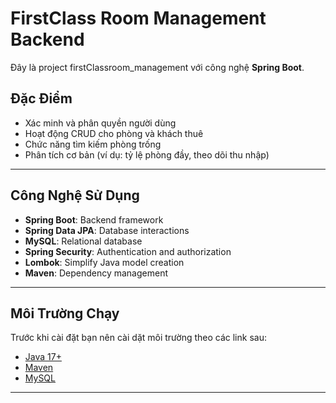 # FirstClass Room Management Backend

Đây là project firstClassroom_management với công nghệ **Spring Boot**.

## Đặc Điểm

- Xác minh và phân quyền người dùng
- Hoạt động CRUD cho phòng và khách thuê
- Chức năng tìm kiếm phòng trống
- Phân tích cơ bản (ví dụ: tỷ lệ phòng đầy, theo dõi thu nhập)

---

## Công Nghệ Sử Dụng

- **Spring Boot**: Backend framework
- **Spring Data JPA**: Database interactions
- **MySQL**: Relational database
- **Spring Security**: Authentication and authorization
- **Lombok**: Simplify Java model creation
- **Maven**: Dependency management

---

## Môi Trường Chạy

Trước khi cài đặt bạn nên cài dặt môi trường theo các link sau:

- [Java 17+](https://www.oracle.com/java/technologies/javase-jdk17-downloads.html)
- [Maven](https://maven.apache.org/download.cgi)
- [MySQL](https://www.mysql.com/downloads/)

---
